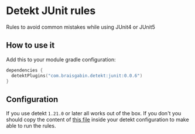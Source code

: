 # Detekt JUnit rules

Rules to avoid common mistakes while using JUnit4 or JUnit5

## How to use it

Add this to your module gradle configuration:

```kotlin
dependencies {
  detektPlugins("com.braisgabin.detekt:junit:0.0.6")
}
```

## Configuration

If you use detekt `1.21.0` or later all works out of the box. If you don't you should copy the content of [this file][config.yml]
inside your detekt configuration to make able to run the rules.

  [config.yml]: https://github.com/BraisGabin/detekt-junit-rules/blob/main/src/main/resources/config/config.yml
